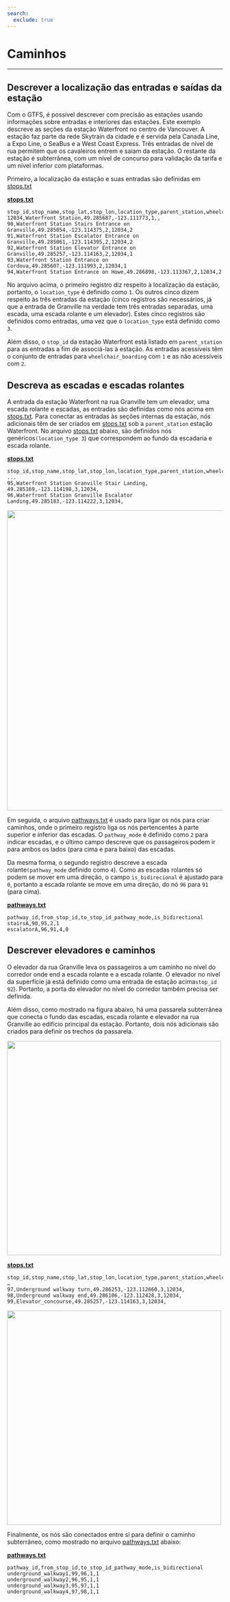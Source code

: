 ```yaml
---
search:
  exclude: true
---
```


# Caminhos

<hr/>

## Descrever a localização das entradas e saídas da estação

Com o GTFS, é possível descrever com precisão as estações usando informações sobre entradas e interiores das estações. Este exemplo descreve as seções da estação Waterfront no centro de Vancouver. A estação faz parte da rede Skytrain da cidade e é servida pela Canada Line, a Expo Line, o SeaBus e a West Coast Express. Três entradas de nível de rua permitem que os cavaleiros entrem e saiam da estação. O restante da estação é subterrânea, com um nível de concurso para validação da tarifa e um nível inferior com plataformas.

Primeiro, a localização da estação e suas entradas são definidas em [stops.txt](../../reference/#pathwaystxt)

[**stops.txt**](../../reference/#stopstxt)

    stop_id,stop_name,stop_lat,stop_lon,location_type,parent_station,wheelchair_boarding
    12034,Waterfront Station,49.285687,-123.111773,1,,
    90,Waterfront Station Stairs Entrance on Granville,49.285054,-123.114375,2,12034,2
    91,Waterfront Station Escalator Entrance on Granville,49.285061,-123.114395,2,12034,2
    92,Waterfront Station Elevator Entrance on Granville,49.285257,-123.114163,2,12034,1
    93,Waterfront Station Entrance on Cordova,49.285607,-123.111993,2,12034,1
    94,Waterfront Station Entrance on Howe,49.286898,-123.113367,2,12034,2

No arquivo acima, o primeiro registro diz respeito à localização da estação, portanto, o `location_type` é definido como `1`. Os outros cinco dizem respeito às três entradas da estação (cinco registros são necessários, já que a entrada de Granville na verdade tem três entradas separadas, uma escada, uma escada rolante e um elevador). Estes cinco registros são definidos como entradas, uma vez que o `location_type` está definido como `3`.

Além disso, o `stop_id` da estação Waterfront está listado em `parent_station` para as entradas a fim de associá-las à estação. As entradas acessíveis têm o conjunto de entradas para `wheelchair_boarding` com `1` e as não acessíveis com `2`.

## Descreva as escadas e escadas rolantes

A entrada da estação Waterfront na rua Granville tem um elevador, uma escada rolante e escadas, as entradas são definidas como nós acima em [stops.txt](../../reference/#stopstxt). Para conectar as entradas às seções internas da estação, nós adicionais têm de ser criados em [stops.txt](../../reference/#stopstxt) sob a `parent_station` estação Waterfront. No arquivo [stops.txt](../../reference/#stopstxt) abaixo, são definidos nós genéricos`(location_type 3`) que correspondem ao fundo da escadaria e escada rolante.

[**stops.txt**](../../reference/#stopstxt)

    stop_id,stop_name,stop_lat,stop_lon,location_type,parent_station,wheelchair_boarding
    ...
    95,Waterfront Station Granville Stair Landing, 49.285169,-123.114198,3,12034,
    96,Waterfront Station Granville Escalator Landing,49.285183,-123.114222,3,12034,

<img class="center" src="../../../assets/pathways.png" width="700px"/>

Em seguida, o arquivo [pathways.txt](../../reference/#pathwaystxt) é usado para ligar os nós para criar caminhos, onde o primeiro registro liga os nós pertencentes à parte superior e inferior das escadas. O `pathway_mode` é definido como `2` para indicar escadas, e o último campo descreve que os passageiros podem ir para ambos os lados (para cima e para baixo) das escadas.

Da mesma forma, o segundo registro descreve a escada rolante`(pathway_mode` definido como `4`). Como as escadas rolantes só podem se mover em uma direção, o campo `is_bidirecional` é ajustado para `0`, portanto a escada rolante se move em uma direção, do nó `96` para `91` (para cima).

[**pathways.txt**](../../reference/#pathwaystxt)

    pathway_id,from_stop_id,to_stop_id_pathway_mode,is_bidirectional
    stairsA,90,95,2,1
    escalatorA,96,91,4,0

## Descrever elevadores e caminhos

O elevador da rua Granville leva os passageiros a um caminho no nível do corredor onde end a escada rolante e a escada rolante. O elevador no nível da superfície já está definido como uma entrada de estação acima`stop_id` `92`). Portanto, a porta do elevador no nível do corredor também precisa ser definida.

Além disso, como mostrado na figura abaixo, há uma passarela subterrânea que conecta o fundo das escadas, escada rolante e elevador na rua Granville ao edifício principal da estação. Portanto, dois nós adicionais são criados para definir os trechos da passarela.

<img class="center" src="../../../assets/pathways-2.png" width="500px"/>

[**stops.txt**](../../reference/#stopstxt)

    stop_id,stop_name,stop_lat,stop_lon,location_type,parent_station,wheelchair_boarding
    …
    97,Underground walkway turn,49.286253,-123.112660,3,12034,
    98,Underground walkway end,49.286106,-123.112428,3,12034,
    99,Elevator_concourse,49.285257,-123.114163,3,12034,

<img class="center" src="../../../assets/pathways-3.png" width="500px"/>

Finalmente, os nós são conectados entre si para definir o caminho subterrâneo, como mostrado no arquivo [pathways.txt](../../reference/#pathwaystxt) abaixo:

[**pathways.txt**](../../reference/#pathwaystxt)

    pathway_id,from_stop_id,to_stop_id_pathway_mode,is_bidirectional
    underground_walkway1,99,96,1,1
    underground_walkway2,96,95,1,1
    underground_walkway3,95,97,1,1
    underground_walkway4,97,98,1,1
